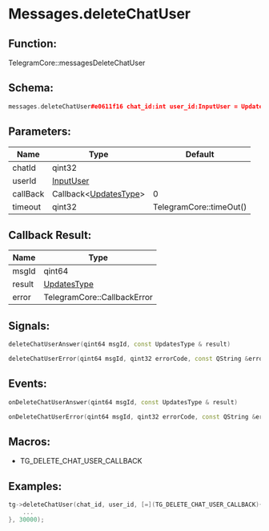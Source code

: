 # Messages.deleteChatUser

## Function:

TelegramCore::messagesDeleteChatUser

## Schema:

```c++
messages.deleteChatUser#e0611f16 chat_id:int user_id:InputUser = Updates;
```
## Parameters:

|Name|Type|Default|
|----|----|-------|
|chatId|qint32||
|userId|[InputUser](../../types/inputuser.md)||
|callBack|Callback&lt;[UpdatesType](../../types/updatestype.md)&gt;|0|
|timeout|qint32|TelegramCore::timeOut()|

## Callback Result:

|Name|Type|
|----|----|
|msgId|qint64|
|result|[UpdatesType](../../types/updatestype.md)|
|error|TelegramCore::CallbackError|

## Signals:

```c++
deleteChatUserAnswer(qint64 msgId, const UpdatesType & result)
```
```c++
deleteChatUserError(qint64 msgId, qint32 errorCode, const QString &errorText)
```

## Events:

```c++
onDeleteChatUserAnswer(qint64 msgId, const UpdatesType & result)
```
```c++
onDeleteChatUserError(qint64 msgId, qint32 errorCode, const QString &errorText)
```

## Macros:

* TG_DELETE_CHAT_USER_CALLBACK

## Examples:

```c++
tg->deleteChatUser(chat_id, user_id, [=](TG_DELETE_CHAT_USER_CALLBACK){
    ...
}, 30000);
```
